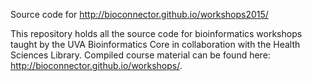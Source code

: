 Source code for <http://bioconnector.github.io/workshops2015/>

This repository holds all the source code for bioinformatics workshops taught by the UVA Bioinformatics Core in collaboration with the Health Sciences Library. Compiled course material can be found here: <http://bioconnector.github.io/workshops/>.
